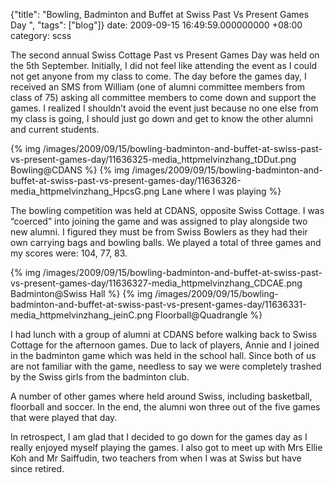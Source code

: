 {"title": "Bowling, Badminton and Buffet at Swiss Past Vs Present Games Day  ", "tags": ["blog"]}
date: 2009-09-15 16:49:59.000000000 +08:00
category: scss

The second annual Swiss Cottage Past vs Present Games Day was held on the 5th
September. Initially, I did not feel like attending the event as I could not
get anyone from my class to come. The day before the games day, I received an
SMS from William (one of alumni committee members from class of 75) asking all
committee members to come down and support the games. I realized I shouldn’t
avoid the event just because no one else from my class is going, I should just
go down and get to know the other alumni and current students.

{% img /images/2009/09/15/bowling-badminton-and-buffet-at-swiss-past-vs-present-games-day/11636325-media_httpmelvinzhang_tDDut.png Bowling@CDANS %}
{% img /images/2009/09/15/bowling-badminton-and-buffet-at-swiss-past-vs-present-games-day/11636326-media_httpmelvinzhang_HpcsG.png Lane where I was playing %}

The bowling competition was held at CDANS, opposite Swiss Cottage. I was
“coerced” into joining the game and was assigned to play alongside two new
alumni. I figured they must be from Swiss Bowlers as they had their own
carrying bags and bowling balls. We played a total of three games and my scores
were: 104, 77, 83.

{% img /images/2009/09/15/bowling-badminton-and-buffet-at-swiss-past-vs-present-games-day/11636327-media_httpmelvinzhang_CDCAE.png Badminton@Swiss Hall %}
{% img /images/2009/09/15/bowling-badminton-and-buffet-at-swiss-past-vs-present-games-day/11636331-media_httpmelvinzhang_jeinC.png Floorball@Quadrangle %}

I had lunch with a group of alumni at CDANS before walking back to Swiss
Cottage for the afternoon games. Due to lack of players, Annie and I joined in
the badminton game which was held in the school hall. Since both of us are not
familiar with the game, needless to say we were completely trashed by the Swiss
girls from the badminton club.

A number of other games where held around Swiss, including basketball,
floorball and soccer. In the end, the alumni won three out of the five games
that were played that day.

In retrospect, I am glad that I decided to go down for the games day as I
really enjoyed myself playing the games. I also got to meet up with Mrs Ellie
Koh and Mr Saiffudin, two teachers from when I was at Swiss but have since
retired.
